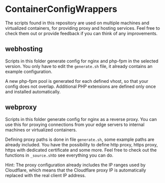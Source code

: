 
# ContainerConfigWrappers
The scripts found in this repository are used on multiple machines and virtualized containers, for providing proxy and hosting services. Feel free to check them out or provide feedback if you can think of any improvements.

## webhosting
Scripts in this folder generate config for nginx and php-fpm in the selected version. You only have to edit the `generate.sh` file, it already contains an example configuration.

A new php-fpm pool is generated for each defined vhost, so that your config does not overlap. Additional PHP extensions are defined only once and installed automatically.

## webproxy
Scripts in this folder generate config for nginx as a reverse proxy. You can use this for proxying connections from your edge servers to internal machines or virtualized containers.

Defining proxy paths is done in file `generate.sh`, some example paths are already included. You have the possibility to define http proxy, https proxy, https with dedicated certificate and some more. Feel free to check out the functions in `_source.sh`to see everything you can do.

Hint: The proxy configuration already includes the IP ranges used by Cloudflare, which means that the Cloudflare proxy IP is automatically replaced with the real client IP address.

